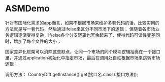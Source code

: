 # ASMDemo

针对有国际化需求的app而言，如果不根据市场来维护多套代码的话，比较实用的方法就是写一套代码，然后通过ifelse来区分不同市场下的逻辑；
但随着各市场业务逻辑逐渐变得复杂，if/else各个分支逻辑也冗余起来了，使得代码可读性变差同时，增加了每个文件的大小；

国家差异化框架可以消除这些缺点，让同一个市场的同个模块逻辑抽离在一个接口里，并通过applcation初始化中指定市场，最后在调用处自动根据市场来跳转市场逻辑；

调用方法： CountryDiff.getInstance().get(接口名.class).接口方法();

